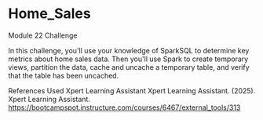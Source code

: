 # Home_Sales
Module 22 Challenge

In this challenge, you'll use your knowledge of SparkSQL to determine key metrics about home sales data. Then you'll use Spark to create temporary views, partition the data, cache and uncache a temporary table, and verify that the table has been uncached.

References
Used Xpert Learning Assistant 
Xpert Learning Assistant. (2025). Xpert Learning Assistant. https://bootcampspot.instructure.com/courses/6467/external_tools/313
